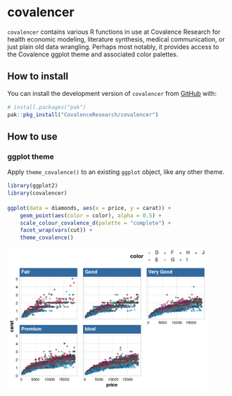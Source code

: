 
<!-- README.md is generated from README.Rmd. Please edit that file -->

# covalencer

<!-- badges: start -->
<!-- badges: end -->

`covalencer` contains various R functions in use at Covalence Research
for health economic modeling, literature synthesis, medical
communication, or just plain old data wrangling. Perhaps most notably,
it provides access to the Covalence ggplot theme and associated color
palettes.

## How to install

You can install the development version of `covalencer` from
[GitHub](https://github.com/) with:

``` r
# install.packages("pak")
pak::pkg_install("CovalenceResearch/covalencer")
```

## How to use

### ggplot theme

Apply `theme_covalence()` to an existing `ggplot` object, like any other
theme.

``` r
library(ggplot2)
library(covalencer)

ggplot(data = diamonds, aes(x = price, y = carat)) +
    geom_point(aes(color = color), alpha = 0.5) +
    scale_colour_covalence_d(palette = "complete") +
    facet_wrap(vars(cut)) +
    theme_covalence()
```

<img src="man/figures/README-example-1.png" width="90%" />
